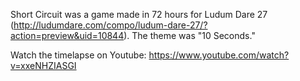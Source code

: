 Short Circuit was a game made in 72 hours for Ludum Dare 27 (http://ludumdare.com/compo/ludum-dare-27/?action=preview&uid=10844). The theme was "10 Seconds."

Watch the timelapse on Youtube: https://www.youtube.com/watch?v=xxeNHZIASGI
